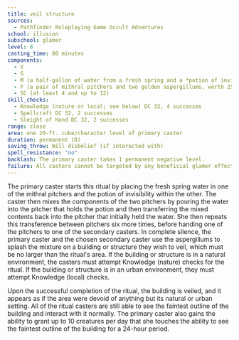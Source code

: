 ```yaml
---
title: veil structure
sources:
  - Pathfinder Roleplaying Game Occult Adventures
school: illusion
subschool: glamer
level: 8
casting_time: 80 minutes
components:
  - V
  - S
  - M (a half-gallon of water from a fresh spring and a *potion of invisibility*)
  - F (a pair of mithral pitchers and two golden aspergillums, worth 25,000 gp total)
  - SC (at least 4 and up to 12)
skill_checks:
  - Knowledge (nature or local; see below) DC 32, 4 successes
  - Spellcraft DC 32, 2 successes
  - Sleight of Hand DC 32, 2 successes
range: close
area: one 20-ft. cube/character level of primary caster
duration: permanent (D)
saving_throw: Will disbelief (if interacted with)
spell_resistance: "no"
backlash: The primary caster takes 1 permanent negative level.
failure: All casters cannot be targeted by any beneficial glamer effects (such as [*invisibility*](/spells/invisibility/)) for 1 year (this is a curse effect, and can be removed with [*remove curse*](/spells/remove-curse/) and similar effects).
---
```


The primary caster starts this ritual by placing the fresh spring water in one of the mithral pitchers and the potion of invisibility within the other. The caster then mixes the components of the two pitchers by pouring the water into the pitcher that holds the potion and then transferring the mixed contents back into the pitcher that initially held the water. She then repeats this transference between pitchers six more times, before handing one of the pitchers to one of the secondary casters. In complete silence, the primary caster and the chosen secondary caster use the aspergillums to splash the mixture on a building or structure they wish to veil, which must be no larger than the ritual's area. If the building or structure is in a natural environment, the casters must attempt Knowledge (nature) checks for the ritual. If the building or structure is in an urban environment, they must attempt Knowledge (local) checks.

Upon the successful completion of the ritual, the building is veiled, and it appears as if the area were devoid of anything but its natural or urban setting. All of the ritual casters are still able to see the faintest outline of the building and interact with it normally. The primary caster also gains the ability to grant up to 10 creatures per day that she touches the ability to see the faintest outline of the building for a 24-hour period.
